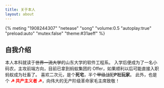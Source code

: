```yaml
---
title: 关于本人
layout: about
---
```


{% meting "1908244307" "netease" "song" "volume:0.5 "autoplay:true" "preload:auto" "mutex:false" "theme:#31aeff" %}

## 自我介绍

本人本科就读于<del>世界一流大学</del>的山东大学的软件工程系。
入学后便成为了一名小码农，主攻前端方向，目前已拿到蚂蚁集团的 Offer，如果顺利以后可能直接入职蚂蚁成为社畜了。
喜欢二次元，是个**死宅**，半个<del>甲级战犯</del><b>P</b>**社玩家**。
此外，也是个 <span style="color: red">**☭ 共产主义者 ☭**</span>，向伟大的无产阶级革命家毛主席致敬！
